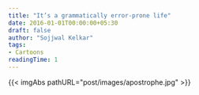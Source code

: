 ```yaml
---
title: "It’s a grammatically error-prone life"
date: 2016-01-01T00:00:00+05:30
draft: false
author: "Sojjwal Kelkar"
tags:
- Cartoons
readingTime: 1
---
```

<div>
    {{< imgAbs pathURL="post/images/apostrophe.jpg" >}}
</div>